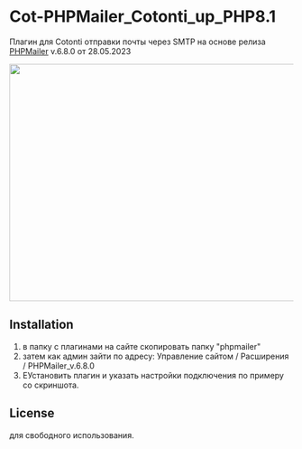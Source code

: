 # Cot-PHPMailer_Cotonti_up_PHP8.1
Плагин для Cotonti отправки почты через SMTP на основе релиза [PHPMailer]([https://github.com/webitproff](https://github.com/PHPMailer/PHPMailer))  v.6.8.0 от 28.05.2023
<p><a href="[[https://raw.githubusercontent.com/webitproff/cot-adminkacota/main/adminkacota.png](https://raw.githubusercontent.com/webitproff/PHPMailer_Cotonti/main/PHPMailer_for_Cotonti_2023-05-28.png)](https://raw.githubusercontent.com/webitproff/PHPMailer_Cotonti/main/PHPMailer_for_Cotonti_2023-05-28.png)"><img loading="lazy" src="[https://raw.githubusercontent.com/webitproff/cot-adminkacota/main/adminkacota.png](https://raw.githubusercontent.com/webitproff/PHPMailer_Cotonti/main/PHPMailer_for_Cotonti_2023-05-28.png)" width="860" height="420" alt=""></a></p>

## Installation

1. в папку с плагинами на сайте скопировать папку "phpmailer"
2. затем как админ зайти по адресу: Управление сайтом / Расширения / PHPMailer_v.6.8.0
3. EУстановить плагин и указать настройки подключения по примеру со скриншота.

## License
для свободного использования. 
